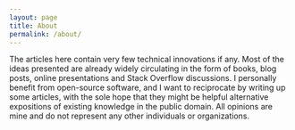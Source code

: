 ```yaml
---
layout: page
title: About
permalink: /about/
---
```


The articles here contain very few technical innovations if any. Most of the ideas
presented are already widely circulating in the form of books, blog posts, online
presentations and Stack Overflow discussions. I personally benefit from open-source
software, and I want to reciprocate by writing up some articles, with the sole hope
that they might be helpful alternative expositions of existing knowledge in the
public domain. All opinions are mine and do not represent any other individuals
or organizations.